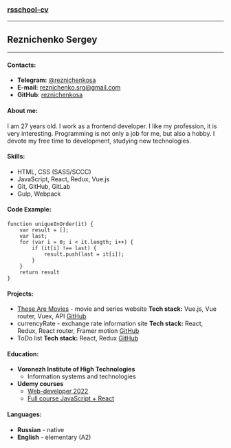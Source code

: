 ### [rsschool-cv](https://reznichenkosa.github.io/rsschool-cv/)
---
## Reznichenko Sergey
---
#### Contacts:
- **Telegram:** [@reznichenkosa](https://t.me/reznichenkosa)
- **E-mail:** reznichenko.srg@gmail.com
- **GitHub**: [reznichenkosa](https://github.com/reznichenkosa/)
#### About me:
I am 27 years old. I work as a frontend developer. I like my profession, it is very interesting. Programming is not only a job for me, but also a hobby. I devote my free time to development, studying new technologies.
#### Skills:
- HTML, CSS (SASS/SCCC)
- JavaScript, React, Redux, Vue.js
- Git, GitHub, GitLab
- Gulp, Webpack
#### Code Example:
```
function uniqueInOrder(it) {
    var result = [];
    var last;
    for (var i = 0; i < it.length; i++) {
        if (it[i] !== last) {
            result.push(last = it[i]);
        }
    }
    return result
}
```
#### Projects:
- [These Are Movies](https://thesearemovies.vercel.app/) - movie and series website
    **Tech stack:** Vue.js, Vue router, Vuex, API
    [GitHub](https://github.com/reznichenkosa/movie-db-vue)
- currencyRate - exchange rate information site
    **Tech stack:** React, Redux, React router, Framer motion
    [GitHub](https://github.com/reznichenkosa/currencyRate)
- ToDo list
    **Tech stack:** React, Redux
    [GitHub](https://github.com/reznichenkosa/todolist)
#### Education:
- **Voronezh Institute of High Technologies**
    - Information systems and technologies
- **Udemy courses**
    - [Web-developer 2022](https://www.udemy.com/course/webdeveloper/)
    - [Full course JavaScript + React](https://www.udemy.com/course/javascript_full/)
#### Languages:
- **Russian** - native
- **English** - elementary (A2)
